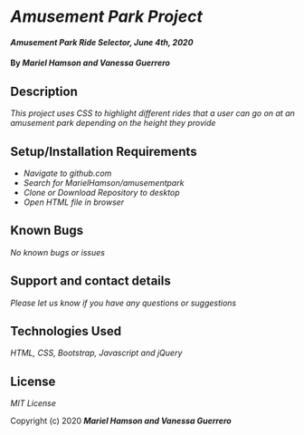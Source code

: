 # _Amusement Park Project_

#### _Amusement Park Ride Selector, June 4th, 2020_

#### By _**Mariel Hamson and Vanessa Guerrero**_

## Description

_This project uses CSS to highlight different rides that a user can go on at an amusement park depending on the height they provide_

## Setup/Installation Requirements

* _Navigate to github.com_
* _Search for MarielHamson/amusementpark_
* _Clone or Download Repository to desktop_
* _Open HTML file in browser_


## Known Bugs

_No known bugs or issues_

## Support and contact details

_Please let us know if you have any questions or suggestions_

## Technologies Used

_HTML, CSS, Bootstrap, Javascript and jQuery_

## License

*MIT License*

Copyright (c) 2020 **_Mariel Hamson and Vanessa Guerrero_**